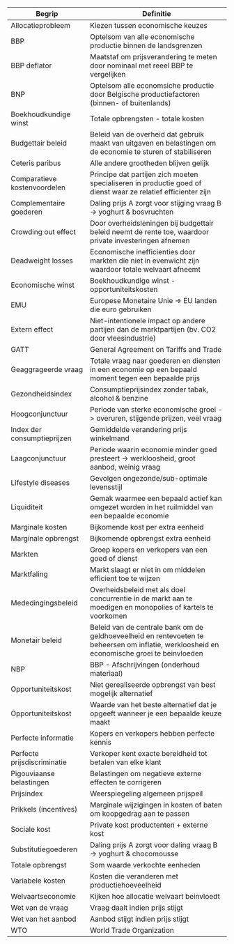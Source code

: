 | Begrip                       | Definitie                                                                                                                                   |
| ---------------------------- | ------------------------------------------------------------------------------------------------------------------------------------------- |
| Allocatieprobleem            | Kiezen tussen economische keuzes                                                                                                            |
| BBP                          | Optelsom van alle economische productie binnen de landsgrenzen                                                                              |
| BBP deflator                 | Maatstaf om prijsverandering te meten door nominaal met reeel BBP te vergelijken                                                            |
| BNP                          | Optelsom alle economsiche productie door Belgische productiefactoren (binnen- of buitenlands)                                               |
| Boekhoudkundige winst        | Totale opbrengsten - totale kosten                                                                                                          |
| Budgettair beleid            | Beleid van de overheid dat gebruik maakt van uitgaven en belastingen om de economie te sturen of stabiliseren                               |
| Ceteris paribus              | Alle andere grootheden blijven gelijk                                                                                                       |
| Comparatieve kostenvoordelen | Principe dat partijen zich moeten specialiseren in productie goed of dienst waar ze relatief efficienter zijn                               |
| Complementaire goederen      | Daling prijs A zorgt voor stijging vraag B<br>-> yoghurt & bosvruchten                                                                      |
| Crowding out effect          | Door overheidsleningen bij budgettair beleid neemt de rente toe, waardoor private investeringen afnemen                                     |
| Deadweight losses            | Economische inefficienties door markten die niet in evenwicht zijn waardoor totale welvaart afneemt                                         |
| Economische winst            | Boekhoudkundige winst - opportuniteitskosten                                                                                                |
| EMU                          | Europese Monetaire Unie -> EU landen die euro gebruiken                                                                                     |
| Extern effect                | Niet-intentionele impact op andere partijen dan de marktpartijen (bv. CO2 door vleesindustrie)                                              |
| GATT                         | General Agreement on Tariffs and Trade                                                                                                      |
| Geaggrageerde vraag          | Totale vraag naar goederen en diensten in een economie op een bepaald moment tegen een bepaalde prijs                                       |
| Gezondheidsindex             | Consumptieprijsindex zonder tabak, alcohol & benzine                                                                                        |
| Hoogconjunctuur              | Periode van sterke economische groei -> overuren, stijgende prijzen, veel vraag                                                             |
| Index der consumptieprijzen  | Gemiddelde verandering prijs winkelmand                                                                                                     |
| Laagconjunctuur              | Periode waarin economie minder goed presteert -> werkloosheid, groot aanbod, weinig vraag                                                   |
| Lifestyle diseases           | Gevolgen ongezonde/sub-optimale levensstijl                                                                                                 |
| Liquiditeit                  | Gemak waarmee een bepaald actief kan omgezet worden in het ruilmiddel van een bepaalde economie                                             |
| Marginale kosten             | Bijkomende kost per extra eenheid                                                                                                           |
| Marginale opbrengst          | Bijkomende opbrengst extra eenheid                                                                                                          |
| Markten                      | Groep kopers en verkopers van een goed of dienst                                                                                            |
| Marktfaling                  | Markt slaagt er niet in om middelen efficient toe te wijzen                                                                                 |
| Mededingingsbeleid           | Overheidsbeleid met als doel concurrentie in de markt aan te moedigen en monopolies of kartels te voorkomen                                 |
| Monetair beleid              | Beleid van de centrale bank om de geldhoeveelheid en rentevoeten te beheersen om inflatie, werkloosheid en economische groei te beinvloeden |
| NBP                          | BBP - Afschrijvingen (onderhoud materiaal)                                                                                                  |
| Opportuniteitskost           | Niet gerealiseerde opbrengst van best mogelijk alternatief                                                                                  |
| Opportuniteitskost           | Waarde van het beste alternatief dat je opgeeft wanneer je een bepaalde keuze maakt                                                         |
| Perfecte informatie          | Kopers en verkopers hebben perfecte kennis                                                                                                  |
| Perfecte prijsdiscriminatie  | Verkoper kent exacte bereidheid tot betalen van elke klant                                                                                  |
| Pigouviaanse belastingen     | Belastingen om negatieve externe effecten te corrigeren                                                                                     |
| Prijsindex                   | Weerspiegeling algemeen prijspeil                                                                                                           |
| Prikkels (incentives)        | Marginale wijzigingen in kosten of baten om koopgedrag aan te passen                                                                        |
| Sociale kost                 | Private kost productenten + externe kost                                                                                                    |
| Substitutiegoederen          | Daling prijs A zorgt voor daling vraag B<br>-> yoghurt & chocomousse                                                                        |
| Totale opbrengst             | Som waarde verkochte eenheden                                                                                                               |
| Variabele kosten             | Kosten die veranderen met productiehoeveelheid                                                                                              |
| Welvaartseconomie            | Kijken hoe allocatie welvaart beinvloedt                                                                                                    |
| Wet van de vraag             | Vraag daalt indien prijs stijgt                                                                                                             |
| Wet van het aanbod           | Aanbod stijgt indien prijs stijgt                                                                                                           |
| WTO                          | World Trade Organization                                                                                                                    |
